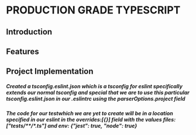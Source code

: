 # PRODUCTION GRADE TYPESCRIPT

## Introduction

#### 


## Features

#### 


## Project Implementation

##### Created a tsconfig.eslint.json which is a tsconfig for eslint specifically extends our normal tsconfig and special that we are to use this particular tsconfig.eslint.json in our .eslintrc using the parserOptions.project field

##### The code for our testwhich we are yet to create will be in a location specified in our eslint in the overrides:[{}] field with the values files: ["tests/**/*.ts"] and env: {"jest": true, "node": true}